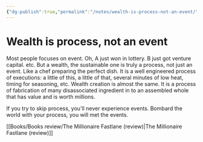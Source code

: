 ```yaml
---
{"dg-publish":true,"permalink":"/notes/wealth-is-process-not-an-event/","tags":["publish, compiled"]}
---
```



# Wealth is process, not an event

Most people focuses on event. Oh, A just won in lottery. B just got venture capital. etc.
But a wealth, the sustainable one is truly a process, not just an event.
Like a chef preparing the perfect dish. It is a well engineered process of executions: a little of this, a little of that, several minutes of low heat, timing for seasoning, etc. Wealth creation is almost the same. It is a process of fabrication of many disassociated ingredient in to an assembled whole that has value and is worth millions.

If you try to skip process, you'll never experience events.
Bombard the world with your process, you will met the events.

[[Books/Books review/The Millionaire Fastlane (review)\|The Millionaire Fastlane (review)]]
